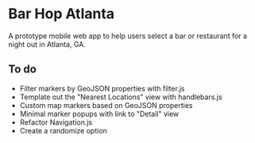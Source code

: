 # Bar Hop Atlanta

A prototype mobile web app to help users select a bar or restaurant for a night out in Atlanta, GA.

## To do

 - Filter markers by GeoJSON properties with filter.js
 - Template out the "Nearest Locations" view with handlebars.js
 - Custom map markers based on GeoJSON properties
 - Minimal marker popups with link to "Detail" view
 - Refactor Navigation.js
 - Create a randomize option